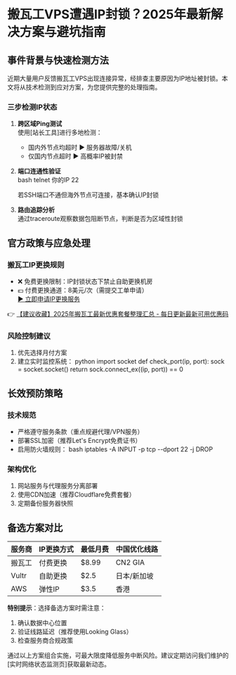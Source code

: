 # 搬瓦工VPS遭遇IP封锁？2025年最新解决方案与避坑指南

## 事件背景与快速检测方法
近期大量用户反馈搬瓦工VPS出现连接异常，经排查主要原因为IP地址被封锁。本文将从技术检测到应对方案，为您提供完整的处理指南。

### 三步检测IP状态
1. **跨区域Ping测试**  
   使用[站长工具]进行多地检测：
   - 国内外节点均超时 ▶ 服务器故障/关机
   - 仅国内节点超时 ▶ 高概率IP被封禁

2. **端口连通性验证**  
   bash
   telnet 你的IP 22
   
   若SSH端口不通但海外节点可连接，基本确认IP封锁

3. **路由追踪分析**  
   通过traceroute观察数据包阻断节点，判断是否为区域性封锁

## 官方政策与应急处理
### 搬瓦工IP更换规则
- ❌ 免费更换限制：IP封锁状态下禁止自助更换机房
- 💵 付费更换通道：8美元/次（需提交工单申请）  
  [▶ 立即申请IP更换服务](https://bit.ly/banwagon)

👉 [【建议收藏】2025年搬瓦工最新优惠套餐整理汇总 - 每日更新最新可用优惠码](https://bit.ly/banwagon)

### 风险控制建议
1. 优先选择月付方案
2. 建立实时监控系统：
   python
   import socket
   def check_port(ip, port):
       sock = socket.socket()
       return sock.connect_ex((ip, port)) == 0
   

## 长效预防策略
### 技术规范
- 严格遵守服务条款（重点规避代理/VPN服务）
- 部署SSL加密（推荐Let's Encrypt免费证书）
- 启用防火墙规则：
   bash
   iptables -A INPUT -p tcp --dport 22 -j DROP
   

### 架构优化
1. 网站服务与代理服务分离部署
2. 使用CDN加速（推荐Cloudflare免费套餐）
3. 定期备份服务器快照

## 备选方案对比
| 服务商   | IP更换方式 | 最低月费 | 中国优化线路 |
|----------|------------|----------|--------------|
| 搬瓦工   | 付费更换   | $8.99    | CN2 GIA      |
| Vultr    | 自助更换   | $2.5     | 日本/新加坡  |
| AWS      | 弹性IP     | $3.5     | 香港         |

**特别提示**：选择备选方案时需注意：
1. 确认数据中心位置
2. 验证线路延迟（推荐使用Looking Glass）
3. 检查服务商合规政策

通过以上方案组合实施，可最大限度降低服务中断风险。建议定期访问我们维护的[实时网络状态监测页]获取最新动态。